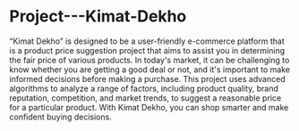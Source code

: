 # Project---Kimat-Dekho
“Kimat Dekho” is designed to be a user-friendly e-commerce platform that is a product price suggestion 
project that aims to assist you in determining the fair price of various products. In today's 
market, it can be challenging to know whether you are getting a good deal or not, and it's 
important to make informed decisions before making a purchase. This project uses advanced algorithms to analyze a range of factors, including product 
quality, brand reputation, competition, and market trends, to suggest a reasonable price 
for a particular product. With Kimat Dekho, you can shop smarter and make confident 
buying decisions.
